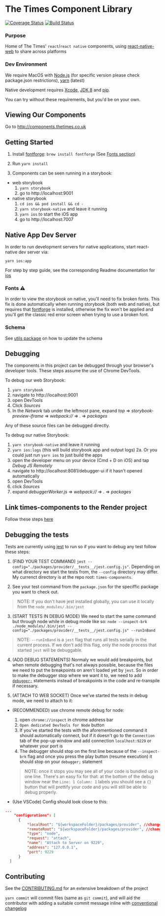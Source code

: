# The Times Component Library

[![Coverage Status](https://coveralls.io/repos/github/newsuk/times-components/badge.svg?branch=master)](https://coveralls.io/github/newsuk/times-components?branch=master)
[![Build Status](https://app.bitrise.io/app/b82f579b5213b496#/builds)](https://app.bitrise.io/app/b82f579b5213b496#/builds)

### Purpose

Home of The Times' `react`/`react native` components, using
[react-native-web](https://github.com/necolas/react-native-web) to share across platforms

### Dev Environment

We require MacOS with [Node.js](https://nodejs.org) (for specific version please check package.json restrictions),
[yarn](https://yarnpkg.com) (latest)

Native development
requires [Xcode](https://developer.apple.com/xcode),
[JDK 8](http://www.oracle.com/technetwork/java/javase/downloads/java-archive-javase8-2177648.html) and
[pip](https://pip.pypa.io/en/stable/installing/).

You can try without these requirements, but you'd be on your own.

## Viewing Our Components

Go to http://components.thetimes.co.uk

## Getting Started

1. Install [fontforge](http://fontforge.github.io/en-US/): `brew install fontforge` (See [Fonts section](#fonts))

2. Run `yarn install`

3. Components can be seen running in a storybook:

- web storybook
  1. `yarn storybook`
  2. go to http://localhost:9001
- native storybook
  1. `cd ios && pod install && cd -`
  2. `yarn storybook-native` and leave it running
  3. `yarn ios` to start the iOS app
  4. go to http://localhost:7007

## Native App Dev Server

In order to run development servers for native applications, start react-native dev
server via:

`yarn ios:app`

For step by step guide, see the corresponding Readme documentation for [ios](./ios-app/README.md)

### Fonts ⚠️

In order to view the storybook on native, you'll need to fix broken fonts. This
fix is done automatically when running storybook (both web and native), but
requires that [fontforge](http://fontforge.github.io/en-US/) is installed,
otherwise the fix won't be applied and you'll get the classic red error screen
when trying to use a broken font.

### Schema

See [utils package](packages/utils/README.md) on how to update the schema

## Debugging

The components in this project can be debugged through your browser's developer
tools. These steps assume the use of Chrome DevTools.

To debug our web Storybook:

1. `yarn storybook`
2. navigate to http://localhost:9001
3. open DevTools
4. Click _Sources_
5. In the _Network_ tab under the leftmost pane, expand _top_ =>
   _storybook-preview-iframe_ => _webpack://_ => _._ => _packages_

Any of these source files can be debugged directly.

To debug our native Storybook:

1. `yarn storybook-native` and leave it running
2. `yarn ios:logs` (this will build storybook app and output logs)
   2a. Or you could just run `yarn ios` to just build the apps
3. open the developer menu on your device (Cmd + D on iOS)
   and tap _Debug JS Remotely_
4. navigate to http://localhost:8081/debugger-ui if it hasn't opened
   automatically
5. open DevTools
6. click _Sources_
7. expand _debuggerWorker.js_ => _webpack://_ => _._ => _packages_

## Link times-components to the Render project

Follow these steps [here](https://github.com/newsuk/cps-content-render#locally-mount-your-custom-build-of-times-components)

## Debugging the tests

Tests are currently using [jest](https://jestjs.io/) to run so if you want to debug any test follow these steps:

1. (FIND YOUR TEST COMMAND) `jest --config="./packages/provider/__tests__/jest.config.js"`. Depending on what directory we start the tests from, the `--config` directory may differ. My currenct directory is at the repo root: `times-components`.

2. See your test command from the `package.json` for the speciffic package you want to check out.

> NOTE: If you don't have jest installed globally, you can use it locally from the `node_modules/.bin/jest`

3. (START TESTS IN DEBUG MODE) We need to start the same command but through node while in debug mode like so:
   `node --inspect-brk ./node_modules/.bin/jest --config="./packages/provider/__tests__/jest.config.js" --runInBand`

> NOTE: `--runInBand` is a `jest` flag that runs all tests serially in the current process. If we don't add this flag, only the node process that started `jest` will be debuggable.

4. (ADD DEBUG STATEMENTS) Normaly we would add breakpoints, but when remote debugging that's not always possible, because the files we need to put the breakpoints on aren't loaded yet by `jest`. So in order to make the debugger stop where we want it to, we need to add [`debugger;`](https://developer.mozilla.org/en-US/docs/Web/JavaScript/Reference/Statements/debugger) statements instead of breakpoints in the code and re-transpile if necessary.

5. (ATTACH TO WEB SOCKET) Once we've started the tests in debug mode, we need to attach to it:

- (RECOMMENDED) use chrome remote debug for node:

  1. open `chrome://inspect` in chrome address bar
  2. `Open dedicated DevTools for Node` button
  3. If you've started the tests with the aforementioned command it should automatically connect, but if it doesn't go to the `Connection` tab of the pop-up window and add connection `localhost:9229` or whatever your port is
  4. The debugger should stop on the first line because of the `--inspect-brk` flag and once you press the play button (resume execution) it should stop on your `debugger;` statement

  > NOTE: once it stops you may see all of your code is bundled up in one line. There's an easy fix for that: at the bottom of the debug window near the `Line: 1 Column: 1` labels you should see a `{}` button that will prettify your code and you will still be able to debug properly.

- (Use VSCode) Config should look close to this:

```json
...
    "configurations": [
      {
          "localRoot": "${workspaceFolder}/packages/provider", //change this depending on what test you're debugging
          "remoteRoot": "${workspaceFolder}/packages/provider", //change this depending on what test you're debugging
          "type": "node",
          "request": "attach",
          "name": "Attach to Server on 9229",
          "address": "127.0.0.1",
          "port": 9229
      }
  ]
```

## Contributing

See the [CONTRIBUTING.md](.github/CONTRIBUTING.md) for an extensive breakdown of
the project

`yarn commit` will commit files (same as `git commit`), and will aid the
contributor with adding a suitable commit message inline with
[conventional changelog](https://github.com/commitizen/cz-cli)
